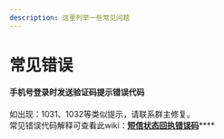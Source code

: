 ```yaml
---
description: 这里列举一些常见问题
---
```


# 常见错误

#### 手机号登录时发送验证码提示错误代码

如出现：1031、1032等类似提示，请联系群主修复。  
常见错误代码解释可查看此wiki：[**短信状态回执错误码**](https://7doger.gitbook.io/npc-wiki/error/qcloud/duanxin-error)\*\*\*\*

###  <a id=".E5.8A.9F.E8.83.BD.E8.AF.B4.E6.98.8E"></a>



